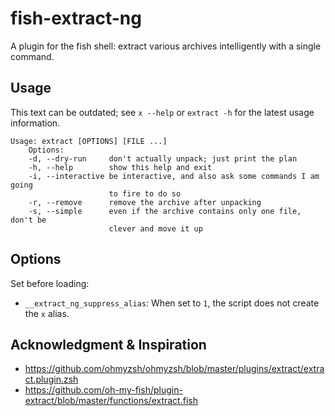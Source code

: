 # fish-extract-ng

A plugin for the fish shell: extract various archives intelligently with a single command.

## Usage

This text can be outdated; see `x --help` or `extract -h` for the latest usage
information.

```plaintext
Usage: extract [OPTIONS] [FILE ...]
    Options:
    -d, --dry-run     don't actually unpack; just print the plan
    -h, --help        show this help and exit
    -i, --interactive be interactive, and also ask some commands I am going
                      to fire to do so
    -r, --remove      remove the archive after unpacking
    -s, --simple      even if the archive contains only one file, don't be
                      clever and move it up
```

## Options

Set before loading:

- `__extract_ng_suppress_alias`: When set to `1`, the script does not create
  the `x` alias.

## Acknowledgment & Inspiration

- <https://github.com/ohmyzsh/ohmyzsh/blob/master/plugins/extract/extract.plugin.zsh>
- <https://github.com/oh-my-fish/plugin-extract/blob/master/functions/extract.fish>
